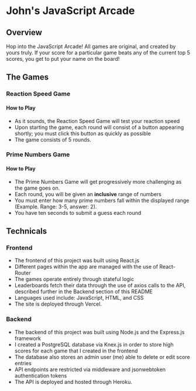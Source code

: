 # John's JavaScript Arcade

## Overview
Hop into the JavaScript Arcade! All games are original, and created by yours truly.  If your score for a particular game beats any of the current top 5 scores, you get to put your name on the board!

## The Games
### Reaction Speed Game

#### How to Play
- As it sounds, the Reaction Speed Game will test your reaction speed
- Upon starting the game, each round will consist of a button appearing shortly; you must click this button as quickly as possible
- The game consists of 5 rounds.

### Prime Numbers Game
#### How to Play
- The Prime Numbers Game will get progressively more challenging as the game goes on.
- Each round, you will be given an **inclusive** range of numbers
- You must enter how many prime numbers fall within the displayed range (Example. Range: 3-5, answer: 2).
- You have ten seconds to submit a guess each round


## Technicals
### Frontend
- The frontend of this project was built using React.js 
- Different pages within the app are managed with the use of React-Router 
- The games operate entirely through stateful logic
- Leaderboards fetch their data through the use of axios calls to the API, described further in the Backend section of this README
- Languages used include: JavaScript, HTML, and CSS
- The site is deployed through Vercel.

### Backend
- The backend of this project was built using Node.js and the Express.js framework  
- I created a PostgreSQL database via Knex.js in order to store high scores for each game that I created in the frontend
- The database also stores an admin user (me) able to delete or edit score entries
- API endpoints are restricted via middleware and jsonwebtoken authentication tokens
- The API is deployed and hosted through Heroku. 
